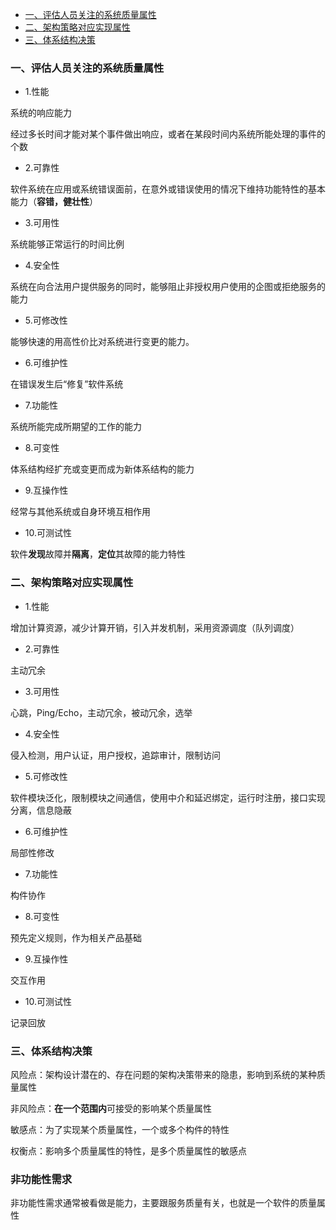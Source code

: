 <!-- TOC -->

- [一、评估人员关注的系统质量属性](#一评估人员关注的系统质量属性)
- [二、架构策略对应实现属性](#二架构策略对应实现属性)
- [三、体系结构决策](#三体系结构决策)

<!-- /TOC -->

### 一、评估人员关注的系统质量属性


- 1.性能

系统的响应能力

经过多长时间才能对某个事件做出响应，或者在某段时间内系统所能处理的事件的个数

- 2.可靠性

软件系统在应用或系统错误面前，在意外或错误使用的情况下维持功能特性的基本能力（**容错，健壮性**）

- 3.可用性

系统能够正常运行的时间比例


- 4.安全性

系统在向合法用户提供服务的同时，能够阻止非授权用户使用的企图或拒绝服务的能力

- 5.可修改性

能够快速的用高性价比对系统进行变更的能力。

- 6.可维护性

在错误发生后“修复”软件系统


- 7.功能性

系统所能完成所期望的工作的能力

- 8.可变性

体系结构经扩充或变更而成为新体系结构的能力

- 9.互操作性

经常与其他系统或自身环境互相作用

- 10.可测试性

软件**发现**故障并**隔离**，**定位**其故障的能力特性



### 二、架构策略对应实现属性


- 1.性能

增加计算资源，减少计算开销，引入并发机制，采用资源调度（队列调度）


- 2.可靠性

主动冗余

- 3.可用性

心跳，Ping/Echo，主动冗余，被动冗余，选举


- 4.安全性

侵入检测，用户认证，用户授权，追踪审计，限制访问


- 5.可修改性

软件模块泛化，限制模块之间通信，使用中介和延迟绑定，运行时注册，接口实现分离，信息隐蔽


- 6.可维护性

局部性修改

- 7.功能性

构件协作

- 8.可变性

预先定义规则，作为相关产品基础

- 9.互操作性

交互作用

- 10.可测试性

记录回放


### 三、体系结构决策

风险点：架构设计潜在的、存在问题的架构决策带来的隐患，影响到系统的某种质量属性

非风险点：**在一个范围内**可接受的影响某个质量属性

敏感点：为了实现某个质量属性，一个或多个构件的特性

权衡点：影响多个质量属性的特性，是多个质量属性的敏感点



### 非功能性需求

非功能性需求通常被看做是能力，主要跟服务质量有关，也就是一个软件的质量属性